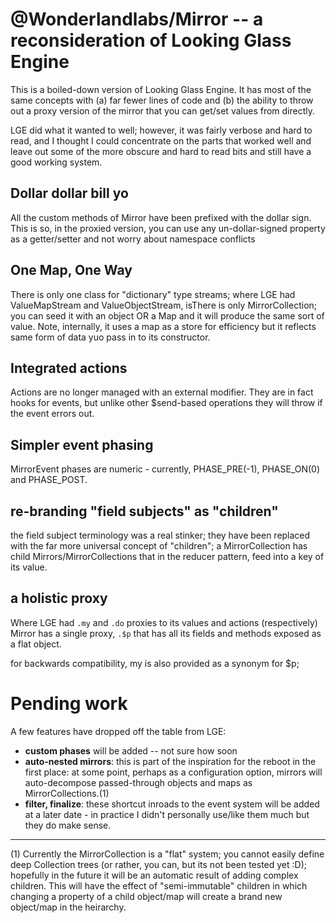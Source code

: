 # @Wonderlandlabs/Mirror -- a reconsideration of Looking Glass Engine

This is a boiled-down version of Looking Glass Engine. It has most of the same concepts with 
(a) far fewer lines of code and (b) the ability to throw out a proxy version of the mirror that you can
get/set values from directly. 

LGE did what it wanted to well; however, it was fairly verbose and hard to read, and I thought I could
concentrate on the parts that worked well and leave out some of the more obscure and hard to read bits
and still have a good working system. 

## Dollar dollar bill yo

All the custom methods of Mirror have been prefixed with the dollar sign. This is so, in the proxied version,
you can use any un-dollar-signed property as a getter/setter and not worry about namespace conflicts

## One Map, One Way

There is only one class for "dictionary" type streams; where LGE had ValueMapStream and ValueObjectStream,
isThere is only MirrorCollection; you can seed it with an object OR a Map and it will produce the same sort 
of value. Note, internally, it uses a map as a store for efficiency but it reflects same form of data yuo 
pass in to its constructor. 

## Integrated actions

Actions are no longer managed with an external modifier. They are in fact hooks for events, but unlike
other $send-based operations they will throw if the event errors out. 

## Simpler event phasing

MirrorEvent phases are numeric - currently, PHASE_PRE(-1), PHASE_ON(0) and PHASE_POST. 

## re-branding "field subjects" as "children"

the field subject terminology was a real stinker; they have been replaced with the far more universal
concept of "children"; a MirrorCollection has child Mirrors/MirrorCollections that in the reducer pattern,
feed into a key of its value. 

## a holistic proxy

Where LGE had `.my` and `.do` proxies to its values and actions (respectively) Mirror has a single 
proxy, `.$p` that has all its fields and methods exposed as a flat object. 

for backwards compatibility, my is also provided as a synonym for $p;
# Pending work

A few features have dropped off the table from LGE:

* **custom phases** will be added -- not sure how soon
* **auto-nested mirrors**: this is part of the inspiration for the reboot in the first place: 
  at some point, perhaps as a configuration option, mirrors will auto-decompose passed-through 
  objects and maps as MirrorCollections.(1)
* **filter, finalize**: these shortcut inroads to the event system will be added at a later
  date - in practice I didn't personally use/like them much but they do make sense.
  
____

(1)  Currently the MirrorCollection is a "flat" system;
you cannot easily define deep Collection trees (or rather, you can, but its not been tested yet :D);
hopefully in the future it will be an automatic result of adding complex children.
This will have the effect of "semi-immutable" children in which changing a property of a
child object/map will create a brand new object/map in the heirarchy.
